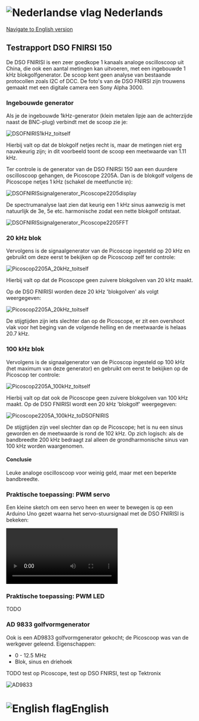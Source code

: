# ![Nederlandse vlag](../../images/nl.gif) Nederlands

[Navigate to English version](#English)


## Testrapport DSO FNIRSI 150

De DSO FNIRISI is een zeer goedkope 1 kanaals analoge oscilloscoop uit China, die ook een aantal metingen kan uitvoeren, met een ingebouwde 1 kHz blokgolfgenerator. De scoop kent geen analyse van bestaande protocollen zoals I2C of DCC. De foto's van de DSO FNIRSI zijn trouwens gemaakt met een digitale camera een Sony Alpha 3000.

### Ingebouwde generator

Als je de ingebouwde 1kHz-generator (klein metalen lipje aan de achterzijde naast de BNC-plug) verbindt met de scoop zie je:

![DSOFNIRIS1kHz_toitself](./images/DSOFNIRIS1kHz_toitself.png)

Hierbij valt op dat de blokgolf netjes recht is, maar de metingen niet erg nauwkeurig zijn; in dit voorbeeld toont de scoop een meetwaarde van 1.11 kHz.

Ter controle is de generator van de DSO FNIRSI 150 aan een duurdere oscilloscoop gehangen, de Picoscope 2205A. Dan is de blokgolf volgens de Picoscope netjes 1 kHz (schakel de meetfunctie in):

![DSOFNIRISsignalgenerator_Picoscope2205display](./images/DSOFNIRISsignalgenerator_Picoscope2205display.PNG)

De spectrumanalyse laat zien dat keurig een 1 kHz sinus aanwezig is met natuurlijk de 3e, 5e etc. harmonische zodat een nette blokgolf ontstaat.

![DSOFNIRISsignalgenerator_Picoscope2205FFT](./images/DSOFNIRISsignalgenerator_Picoscope2205FFT.PNG)

### 20 kHz blok

Vervolgens is de signaalgenerator van de Picoscop ingesteld op 20 kHz en gebruikt om deze eerst te bekijken op de Picoscoop zelf ter controle:

![Picoscop2205A_20kHz_toitself](./images/Picoscop2205A_20kHz_toitself.PNG)

Hierbij valt op dat de Picoscope geen zuivere blokgolven van 20 kHz maakt.

Op de DSO FNIRISI worden deze 20 kHz 'blokgolven' als volgt weergegeven:

![Picoscop2205A_20kHz_toitself](./images/Picoscope2205A_20kHz_toDSOFNIRIS.png)

De stijgtijden zijn iets slechter dan op de Picoscope, er zit een overshoot vlak voor het beging van de volgende helling en de meetwaarde is helaas 20.7 kHz.

### 100 kHz blok

Vervolgens is de signaalgenerator van de Picoscop ingesteld op 100 kHz (het maximum van deze generator) en gebruikt om eerst te bekijken op de Picoscop ter controle:

![Picoscop2205A_100kHz_toitself](./images/Picoscop2205A_100kHz_toitself.PNG)

Hierbij valt op dat ook de Picoscope geen zuivere blokgolven van 100 kHz maakt. Op de DSO FNIRISI wordt een 20 kHz 'blokgolf' weergegeven:

![Picoscope2205A_100kHz_toDSOFNIRIS](./images/Picoscope2205A_100kHz_toDSOFNIRIS.png)

De stijgtijden zijn veel slechter dan op de Picoscope; het is nu een sinus geworden en de meetwaarde is rond de 102 kHz. Op zich logisch: als de bandbreedte 200 kHz bedraagt zal alleen de grondharmonische sinus van 100 kHz worden waargenomen.

#### Conclusie

Leuke analoge oscilloscoop voor weinig geld, maar met een beperkte bandbreedte.

### Praktische toepassing: PWM servo

Een kleine sketch om een servo heen en weer te bewegen is op een Arduino Uno gezet waarna het servo-stuursignaal met de DSO FNIRISI is bekeken:

![ServoForwardBackward](./images/ServoForwardBackward.mp4)


### Praktische toepassing: PWM LED

TODO

### AD 9833 golfvormgenerator

Ook is een AD9833 golfvormgenerator gekocht; de Picoscoop was van de werkgever geleend. Eigenschappen:

* 0 - 12.5 MHz
* Blok, sinus en driehoek

TODO test op Picoscope, test op DSO FNIRSI, test op Tektronix

![AD9833](./images/AD9833.PNG)

# ![English flag](../../images/gb.gif)English
